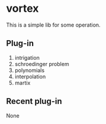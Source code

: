 # vortex

This is a simple lib for some operation.

## Plug-in

1. intrigation
2. schroedinger problem
3. polynomials
4. interpolation
5. martix

## Recent plug-in

   None